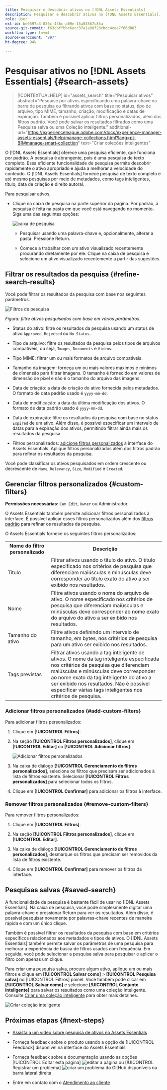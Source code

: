 ```yaml
---
title: Pesquisar e descobrir ativos no [!DNL Assets Essentials]
description: Pesquisar e descobrir ativos no [!DNL Assets Essentials].
role: User
exl-id: be9597a3-056c-436c-a09e-15a03567c85a
source-git-commit: f63cbffbbc6acc37a1a08f28cbdc4cee7f66d883
workflow-type: tm+mt
source-wordcount: '897'
ht-degree: 94%

---
```


# Pesquisar ativos no [!DNL Assets Essentials] {#search-assets}

>[!CONTEXTUALHELP]
>id="assets_search"
>title="Pesquisar ativos"
>abstract="Pesquise por ativos especificando uma palavra-chave na barra de pesquisa ou filtrando ativos com base no status, tipo de arquivo, tipo MIME, tamanho, criação, modificação e datas de expiração. Também é possível aplicar filtros personalizados, além dos filtros padrão. Você pode salvar os resultados filtrados como uma Pesquisa salva ou uma Coleção inteligente."
>additional-url="https://experienceleague.adobe.com/docs/experience-manager-assets-essentials/help/manage-collections.html?lang=pt-BR#manage-smart-collection" text="Criar coleções inteligentes"

O [!DNL Assets Essentials] oferece uma pesquisa eficiente, que funciona por padrão. A pesquisa é abrangente, pois é uma pesquisa de texto completo. Essa eficiente funcionalidade de pesquisa permite descobrir rapidamente o ativo apropriado e ajuda a melhorar a velocidade do conteúdo. O [!DNL Assets Essentials] fornece pesquisa de texto completo e até mesmo pesquisas por meio de metadados, como tags inteligentes, título, data de criação e direito autoral.

Para pesquisar ativos,

* Clique na caixa de pesquisa na parte superior da página. Por padrão, a pesquisa é feita na pasta em que você está navegando no momento. Siga uma das seguintes opções:

   ![caixa de pesquisa](assets/search-box.png)

   * Pesquisar usando uma palavra-chave e, opcionalmente, alterar a pasta. Pressione Return.

   * Comece a trabalhar com um ativo visualizado recentemente procurando diretamente por ele. Clique na caixa de pesquisa e selecione um ativo visualizado recentemente a partir das sugestões.

## Filtrar os resultados da pesquisa {#refine-search-results}

Você pode filtrar os resultados da pesquisa com base nos seguintes parâmetros.

![Filtros de pesquisa](assets/filters1.png)

*Figura: filtre ativos pesquisados com base em vários parâmetros.*

* Status do ativo: filtre os resultados da pesquisa usando um status de ativo `Approved`, `Rejected` ou `No Status`.

* Tipo de arquivo: filtre os resultados da pesquisa pelos tipos de arquivos compatíveis, ou seja, `Images`, `Documents` e `Videos`.
* Tipo MIME: filtrar um ou mais formatos de arquivo compatíveis. <!-- TBD:  [supported file formats](/help/supported-file-formats.md). -->
* Tamanho da imagem: forneça um ou mais valores máximos e mínimos de dimensão para filtrar imagens. O tamanho é fornecido em valores de dimensão de pixel e não é o tamanho do arquivo das imagens.
* Data de criação: a data de criação do ativo fornecida pelos metadados. O formato de data padrão usado é `yyyy-mm-dd`.
* Data de modificação: a data da última modificação dos ativos. O formato de data padrão usado é `yyyy-mm-dd`.

* Data de expiração: filtre os resultados da pesquisa com base no status `Expired` de um ativo. Além disso, é possível especificar um intervalo de datas para a expiração dos ativos, permitindo filtrar ainda mais os resultados da pesquisa.

* Filtros personalizados: [adicione filtros personalizados](#custom-filters) à interface do Assets Essentials. Aplique filtros personalizados além dos filtros padrão para refinar os resultados da pesquisa.

Você pode classificar os ativos pesquisados em ordem crescente ou decrescente de `Name`, `Relevancy`, `Size`, `Modified` e `Created`.

## Gerenciar filtros personalizados {#custom-filters}

**Permissões necessárias:** `Can Edit`, `Owner` ou Administrador.

O Assets Essentials também permite adicionar filtros personalizados à interface. É possível aplicar esses filtros personalizados além dos [filtros padrão](#refine-search-results) para refinar os resultados da pesquisa.

O Assets Essentials fornece os seguintes filtros personalizados:

<table>
    <tbody>
     <tr>
      <th><strong>Nome do filtro personalizado</strong></th>
      <th><strong>Descrição</strong></th>
     </tr>
     <tr>
      <td>Título</td>
      <td>Filtrar ativos usando o título do ativo. O título especificado nos critérios de pesquisa que diferenciam maiúsculas e minúsculas deve corresponder ao título exato do ativo a ser exibido nos resultados.</td>
     </tr>
     <tr>
      <td>Nome</td>
      <td>Filtre ativos usando o nome do arquivo de ativo. O nome especificado nos critérios de pesquisa que diferenciam maiúsculas e minúsculas deve corresponder ao nome exato do arquivo do ativo a ser exibido nos resultados.</td>
     </tr>
     <tr>
      <td>Tamanho do ativo</td>
      <td>Filtre ativos definindo um intervalo de tamanho, em bytes, nos critérios de pesquisa para um ativo ser exibido nos resultados.</td>
     </tr>
     <tr>
      <td>Tags previstas</td>
      <td>Filtrar ativos usando a tag inteligente de ativos. O nome da tag inteligente especificada nos critérios de pesquisa que diferenciam maiúsculas e minúsculas deve corresponder ao nome exato da tag inteligente do ativo a ser exibido nos resultados. Não é possível especificar várias tags inteligentes nos critérios de pesquisa.</td>
     </tr>    
    </tbody>
   </table>

<!--
   You can use a wildcard operator (*) to enable Assets Essentials to display assets in the results that partially match the search criteria. For example, if you define <b>ma*</b> as the search criteria, Assets Essentials displays assets with title, such as, market, marketing, man, manchester, and so on in the results.

   You can use a wildcard operator (*) to enable Assets Essentials to display assets in the results that partially match the search criteria.

   You can use a wildcard operator (*) to enable Assets Essentials to display assets in the results that partially match the search criteria. You can specify multiple smart tags separated by a comma in the search criteria.

   -->

### Adicionar filtros personalizados {#add-custom-filters}

Para adicionar filtros personalizados:

1. Clique em **[!UICONTROL Filtros]**.

1. Na seção **[!UICONTROL Filtros personalizados]**, clique em **[!UICONTROL Editar]** ou **[!UICONTROL Adicionar filtros]**.

   ![Adicionar filtros personalizados](assets/add-custom-filters.png)

1. Na caixa de diálogo **[!UICONTROL Gerenciamento de filtros personalizados]**, selecione os filtros que precisam ser adicionados à lista de filtros existente. Selecionar **[!UICONTROL Filtros personalizados]** para selecionar todos os filtros.

1. Clique em **[!UICONTROL Confirmar]** para adicionar os filtros à interface.

### Remover filtros personalizados {#remove-custom-filters}

Para remover filtros personalizados:

1. Clique em **[!UICONTROL Filtros]**.

1. Na seção **[!UICONTROL Filtros personalizados]**, clique em **[!UICONTROL Editar]**.

1. Na caixa de diálogo **[!UICONTROL Gerenciamento de filtros personalizados]**, desmarque os filtros que precisam ser removidos da lista de filtros existente.

1. Clique em **[!UICONTROL Confirmar]** para remover os filtros da interface.


## Pesquisas salvas {#saved-search}

A funcionalidade de pesquisa é bastante fácil de usar no [!DNL Assets Essentials]. Na caixa de pesquisa, você pode simplesmente digitar uma palavra-chave e pressionar Return para ver os resultados. Além disso, é possível pesquisar novamente por palavras-chave recentes de maneira rápida e com um único clique.

Também é possível filtrar os resultados da pesquisa com base em critérios específicos relacionados aos metadados e tipos de ativos. O [!DNL Assets Essentials] também permite salvar os parâmetros de uma pesquisa para melhorar a experiência de busca de filtros usados com frequência. Em seguida, você pode selecionar a pesquisa salva para pesquisar e aplicar o filtro com apenas um clique.

Para criar uma pesquisa salva, procure algum ativo, aplique um ou mais filtros e clique em **[!UICONTROL Salvar como]** > **[!UICONTROL Pesquisa salva]** no [!UICONTROL Filtros] painel. Você também pode clicar em **[!UICONTROL Salvar como]** e selecione **[!UICONTROL Conjunto inteligente]** para salvar os resultados como uma coleção inteligente. Consulte [Criar uma coleção inteligente](manage-collections.md#create-a-smart-collection) para obter mais detalhes.

![Criar coleção inteligente](assets/create-smart-collection.png)

<!-- TBD: Search behavior. Full-text search. Ranking and rank boosts. Hidden assets.
Report poor UX that users can only save a filtered search and not a simple search.
.
Are other supported files fully indexed and support full-text search? Eg. audio/videos files can at best have metadata indexed.
Anything about ranking of assets displayed in search results?

What about temporarily hiding an asset (suspending search on it) from the search results? If an asset is undergoing review collaboration, should it be used by others? Should it be hidden in search?

When userA is searching and userB add an asset that matches search results, will the asset display in search as soon as userA refreshes the page? Assuming indexing is near real-time. May not be so for bulk uploads.
-->

## Próximas etapas {#next-steps}

* [Assista a um vídeo sobre pesquisa de ativos no Assets Essentials](https://experienceleague.adobe.com/docs/experience-manager-learn/assets-essentials/basics/using.html?lang=pt-BR)

* Forneça feedback sobre o produto usando a opção de [!UICONTROL Feedback] disponível na interface do Assets Essentials

* Forneça feedback sobre a documentação usando as opções [!UICONTROL Editar esta página] ![editar a página](assets/do-not-localize/edit-page.png) ou [!UICONTROL Registrar um problema] ![criar um problema do GitHub](assets/do-not-localize/github-issue.png) disponíveis na barra lateral direita

* Entre em contato com o [Atendimento ao cliente](https://experienceleague.adobe.com/?support-solution=General&amp;lang=pt-BR#support)
